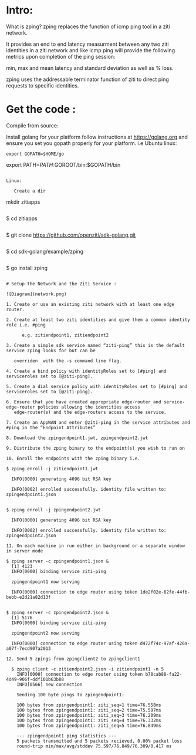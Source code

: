 # Intro:  

What is zping?  zping replaces the function of icmp ping tool in a ziti network.

It provides an end to end latency measurment between any two ziti identities in a ziti network and like icmp ping will provide the following metrics upon completion of the ping session:

min, max and mean latency and standard deviation as well as % loss.

zping uses the addressable terminator function of ziti to direct ping requests to specific identities.

# Get the code :

Compile from source:

Install golang for your platform follow instructions at https://golang.org
and ensure you set you gopath properly for your platform. i.e
Ubuntu linux:

```
export GOPATH=$HOME/go
```
export PATH=$PATH:$GOROOT/bin:$GOPATH/bin
```

Linux:

   Create a dir
```
   mkdir zitiapps
```
```
   $ cd zitiapps
```   
```   
   $ git clone https://github.com/openziti/sdk-golang.git
```
```
   $ cd sdk-golang/example/zping
```
```
   $ go install zping
```

# Setup the Network and the Ziti Service :

![Diagram](network.png)

1. Create or use an existing ziti network with at least one edge router.

2. Create at least two ziti identities and give them a common identity role i.e. #ping 

      e.g. zitiendpoint1, zitiendpoint2

3. Create a simple sdk service named “ziti-ping” this is the default service zping looks for but can be          

   overriden  with the -s command line flag.

4. Create a bind policy with identityRoles set to [#ping] and serviceroles set to [@ziti-ping].

5. Create a dial service policy with identityRoles set to [#ping] and serviceroles set to [@ziti-ping].

6. Ensure that you have created appropriate edge-router and service-edge-router policies allowing the identities access
   edge-router(s) and the edge-routers access to the service.

7. Create an AppWAN and enter @ziti-ping in the service attributes and #ping in the “Endpoint Attributes”

8. Download the zpingendpoint1.jwt, zpingendpoint2.jwt

9. Distribute the zping binary to the endpoint(s) you wish to run on

10. Enroll the endpoints with the zping binary i.e. 
```
    $ zping enroll -j zitiendpoint1.jwt

      INFO[0000] generating 4096 bit RSA key                  

      INFO[0002] enrolled successfully. identity file written to: zpingendpoint1.json
```    
```
    $ zping enroll -j zpingendpoint2.jwt

      INFO[0000] generating 4096 bit RSA key                  

      INFO[0002] enrolled successfully. identity file written to: zpingendpoint2.json
```
11. On each machine in run either in background or a separate window in server mode
```
    $ zping server -c zpingendpoint1.json &
      [1] 4123
      INFO[0000] binding service ziti-ping
      
      zpingendpoint1 now serving
      
      INFO[0000] connection to edge router using token 1de2f02e-62fe-44fb-bebb-e2d21a82d13f            
```
```
    $ zping server -c zpingendpoint2.json &
      [1] 5176
      INFO[0000] binding service ziti-ping                    

      zpingendpoint2 now serving

      INFO[0000] connection to edge router using token d472f74c-97af-426a-a07f-7ecd907a2013 
```
12. Send 5 zpings from zpingclient2 to zpingclient1
```
      $ zping client -c zitiendpoint2.json -i zitiendpoint1 -n 5
        INFO[0000] connection to edge router using token b78cab88-fa22-4d49-906f-ddf101b63b88 
        INFO[0566] new connection                               

        Sending 100 byte pings to zpingendpoint1:

        100 bytes from zpingendpoint1: ziti_seq=1 time=76.558ms
        100 bytes from zpingendpoint1: ziti_seq=2 time=75.597ms
        100 bytes from zpingendpoint1: ziti_seq=3 time=76.209ms
        100 bytes from zpingendpoint1: ziti_seq=4 time=76.332ms
        100 bytes from zpingendpoint1: ziti_seq=5 time=76.849ms
        
        --- zpingendpoint1 ping statistics ---
        5 packets transmitted and 5 packets recieved, 0.00% packet loss
        round-trip min/max/avg/stddev 75.597/76.849/76.309/0.417 ms
```
